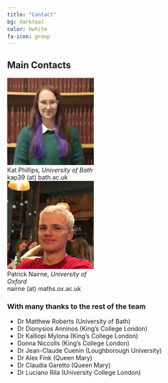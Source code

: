 ```yaml
---
title: "Contact"
bg: darkteal
color: bwhite
fa-icon: group
---
```


## Main Contacts

<div class="row">
    <div class="column" style="width:40% ">
        <img src="img/Kat.png" alt="Image of Kat" width="250"> <br>
         Kat Phillips, <i> University of Bath</i> <br>
        kap39 (at) bath.ac.uk
    </div>
    <div class = "column" style="width:40%">
        <img src="img/Patrick.jpg" alt = "Image of Patrick" width="250"> <br>
        Patrick Nairne, <i> University of Oxford</i> <br>
        nairne (at) maths.ox.ac.uk
    </div>
</div>




###  With many thanks to the rest of the  team 
* Dr Matthew Roberts (University of Bath)
* Dr Dionysios Anninos (King’s College London)
* Dr Kalliopi Mylona (King’s College London)
* Donna Niccolls (King’s College London)
* Dr Jean-Claude Cuenin (Loughborough University)
* Dr Alex Fink (Queen Mary)
* Dr Claudia Garetto (Queen Mary)
* Dr Luciano Rila (University College London)
